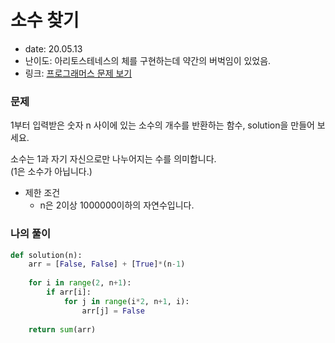 # 소수 찾기
* date: 20.05.13
* 난이도: 아리토스테네스의 체를 구현하는데 약간의 버벅임이 있었음.
* 링크: [프로그래머스 문제 보기](https://programmers.co.kr/learn/courses/30/lessons/12921)

### 문제
1부터 입력받은 숫자 n 사이에 있는 소수의 개수를 반환하는 함수, solution을 만들어 보세요.

소수는 1과 자기 자신으로만 나누어지는 수를 의미합니다.  
(1은 소수가 아닙니다.)

* 제한 조건
  * n은 2이상 1000000이하의 자연수입니다.
  

### 나의 풀이
```python
def solution(n):
    arr = [False, False] + [True]*(n-1)
    
    for i in range(2, n+1):
        if arr[i]:
            for j in range(i*2, n+1, i):
                arr[j] = False
    
    return sum(arr)
```
